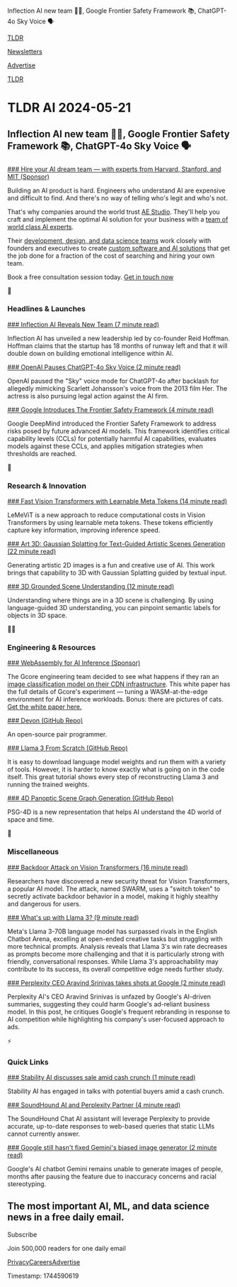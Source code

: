 Inflection AI new team 🧑‍💻, Google Frontier Safety Framework 📚, ChatGPT-4o Sky Voice 🗣️

[TLDR](/)

[Newsletters](/newsletters)

[Advertise](https://advertise.tldr.tech/)

[TLDR](/)

# TLDR AI 2024-05-21

## Inflection AI new team 🧑‍💻, Google Frontier Safety Framework 📚, ChatGPT-4o Sky Voice 🗣️

### 

[### Hire your AI dream team — with experts from Harvard, Stanford, and MIT (Sponsor)](https://ae.studio/?utm_campaign=tldrai-52124&amp;utm_source=tldrai&amp;utm_medium=newsletter)

Building an AI product is hard. Engineers who understand AI are expensive and difficult to find. And there's no way of telling who's legit and who's not.

That's why companies around the world trust [AE Studio](https://ae.studio/?utm_campaign=tldrai-52124&utm_source=tldrai&utm_medium=newsletter). They'll help you craft and implement the optimal Al solution for your business with a [team of world class Al experts](https://ae.studio/?utm_campaign=tldrai-52124&utm_source=tldrai&utm_medium=newsletter).

Their [development, design, and data science teams](https://ae.studio/?utm_campaign=tldrai-52124&utm_source=tldrai&utm_medium=newsletter) work closely with founders and executives to create [custom software and Al solutions](https://ae.studio/?utm_campaign=tldrai-52124&utm_source=tldrai&utm_medium=newsletter) that get the job done for a fraction of the cost of searching and hiring your own team.

Book a free consultation session today. [Get in touch now](https://ae.studio/?utm_campaign=tldrai-52124&utm_source=tldrai&utm_medium=newsletter)

🚀

### Headlines & Launches

[### Inflection AI Reveals New Team (7 minute read)](https://venturebeat.com/ai/exclusive-inflection-ai-reveals-new-team-and-plan-to-embed-emotional-ai-in-business-bots/?utm_source=tldrai)

Inflection AI has unveiled a new leadership led by co-founder Reid Hoffman. Hoffman claims that the startup has 18 months of runway left and that it will double down on building emotional intelligence within AI.

[### OpenAI Pauses ChatGPT-4o Sky Voice (2 minute read)](https://arstechnica.com/tech-policy/2024/05/openai-pauses-chatgpt-4o-voice-that-fans-said-ripped-off-scarlett-johansson/?utm_source=tldrai)

OpenAI paused the "Sky" voice mode for ChatGPT-4o after backlash for allegedly mimicking Scarlett Johansson's voice from the 2013 film Her. The actress is also pursuing legal action against the AI firm.

[### Google Introduces The Frontier Safety Framework (4 minute read)](https://deepmind.google/discover/blog/introducing-the-frontier-safety-framework/?utm_source=tldrai)

Google DeepMind introduced the Frontier Safety Framework to address risks posed by future advanced AI models. This framework identifies critical capability levels (CCLs) for potentially harmful AI capabilities, evaluates models against these CCLs, and applies mitigation strategies when thresholds are reached.

🧠

### Research & Innovation

[### Fast Vision Transformers with Learnable Meta Tokens (14 minute read)](https://arxiv.org/abs/2405.09789v1?utm_source=tldrai)

LeMeViT is a new approach to reduce computational costs in Vision Transformers by using learnable meta tokens. These tokens efficiently capture key information, improving inference speed.

[### Art 3D: Gaussian Splatting for Text-Guided Artistic Scenes Generation (22 minute read)](https://arxiv.org/abs/2405.10508?utm_source=tldrai)

Generating artistic 2D images is a fun and creative use of AI. This work brings that capability to 3D with Gaussian Splatting guided by textual input.

[### 3D Grounded Scene Understanding (12 minute read)](https://groundedscenellm.github.io/grounded_3d-llm.github.io/?utm_source=tldrai)

Understanding where things are in a 3D scene is challenging. By using language-guided 3D understanding, you can pinpoint semantic labels for objects in 3D space.

👨‍💻

### Engineering & Resources

[### WebAssembly for AI Inference (Sponsor)](https://gcore.com/library/wp-web-assembly-for-ai-inference?utm_source=tldr-ai&amp;utm_medium=email&amp;utm_campaign=wasm-ai)

The Gcore engineering team decided to see what happens if they ran an [image classification model on their CDN infrastructure](https://gcore.com/library/wp-web-assembly-for-ai-inference?utm_source=tldr-ai&utm_medium=email&utm_campaign=wasm-ai). This white paper has the full details of Gcore's experiment — tuning a WASM-at-the-edge environment for AI inference workloads. Bonus: there are pictures of cats. [Get the white paper here.](https://gcore.com/library/wp-web-assembly-for-ai-inference?utm_source=tldr-ai&utm_medium=email&utm_campaign=wasm-ai)

[### Devon (GitHub Repo)](https://github.com/entropy-research/Devon?utm_source=tldrai)

An open-source pair programmer.

[### Llama 3 From Scratch (GitHub Repo)](https://github.com/naklecha/llama3-from-scratch?utm_source=tldrai)

It is easy to download language model weights and run them with a variety of tools. However, it is harder to know exactly what is going on in the code itself. This great tutorial shows every step of reconstructing Llama 3 and running the trained weights.

[### 4D Panoptic Scene Graph Generation (GitHub Repo)](https://github.com/jingkang50/psg4d?utm_source=tldrai)

PSG-4D is a new representation that helps AI understand the 4D world of space and time.

🎁

### Miscellaneous

[### Backdoor Attack on Vision Transformers (16 minute read)](https://arxiv.org/abs/2405.10612v1?utm_source=tldrai)

Researchers have discovered a new security threat for Vision Transformers, a popular AI model. The attack, named SWARM, uses a "switch token" to secretly activate backdoor behavior in a model, making it highly stealthy and dangerous for users.

[### What's up with Llama 3? (9 minute read)](https://lmsys.org/blog/2024-05-08-llama3?utm_source=tldrai)

Meta's Llama 3-70B language model has surpassed rivals in the English Chatbot Arena, excelling at open-ended creative tasks but struggling with more technical prompts. Analysis reveals that Llama 3's win rate decreases as prompts become more challenging and that it is particularly strong with friendly, conversational responses. While Llama 3's approachability may contribute to its success, its overall competitive edge needs further study.

[### Perplexity CEO Aravind Srinivas takes shots at Google (2 minute read)](https://www.axios.com/2024/05/14/perplexity-ceo-aravind-srinivas-ai-google?utm_source=tldrai)

Perplexity AI's CEO Aravind Srinivas is unfazed by Google's AI-driven summaries, suggesting they could harm Google's ad-reliant business model. In this post, he critiques Google's frequent rebranding in response to AI competition while highlighting his company's user-focused approach to ads.

⚡️

### Quick Links

[### Stability AI discusses sale amid cash crunch (1 minute read)](https://finance.yahoo.com/news/stability-ai-discusses-sale-amid-235921573.html?utm_source=tldrai)

Stability AI has engaged in talks with potential buyers amid a cash crunch.

[### SoundHound AI and Perplexity Partner (4 minute read)](https://www.businesswire.com/news/home/20240509196718/en/SoundHound-AI-and-Perplexity-Partner-to-Bring-Online-LLMs-to-Next-Gen-Voice-Assistants-Across-Cars-and-IoT-Devices?utm_source=tldrai)

The SoundHound Chat AI assistant will leverage Perplexity to provide accurate, up-to-date responses to web-based queries that static LLMs cannot currently answer.

[### Google still hasn't fixed Gemini's biased image generator (2 minute read)](https://techcrunch.com/2024/05/15/google-still-hasnt-fixed-geminis-biased-image-generator/?utm_source=tldrai)

Google's AI chatbot Gemini remains unable to generate images of people, months after pausing the feature due to inaccuracy concerns and racial stereotyping.

## The most important AI, ML, and data science news in a free daily email.

Subscribe

Join 500,000 readers for one daily email

[Privacy](/privacy)[Careers](https://jobs.ashbyhq.com/tldr.tech)[Advertise](/ai/advertise)

Timestamp: 1744590619